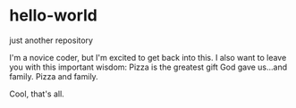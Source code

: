 # hello-world
just another repository

I'm a novice coder, but I'm excited to get back into this. I also want to leave you with this important wisdom: 
Pizza is the greatest gift God gave us...and family. Pizza and family.

Cool, that's all. 
